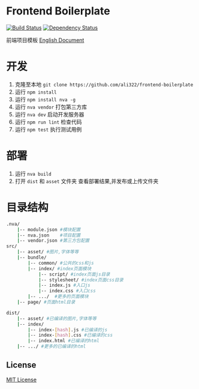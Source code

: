 # Frontend Boilerplate
[![Build Status](https://travis-ci.org/ali322/frontend-boilerplate.svg?branch=vue)](https://travis-ci.org/ali322/frontend-boilerplate)
[![Dependency Status](https://gemnasium.com/badges/github.com/ali322/frontend-boilerplate.svg)](https://gemnasium.com/github.com/ali322/frontend-boilerplate)

前端项目模板 [English Document](./README.md)

开发
===

1. 克隆至本地 `git clone https://github.com/ali322/frontend-boilerplate`
2. 运行 `npm install`
3. 运行 `npm install nva -g`
4. 运行 `nva vendor` 打包第三方库
5. 运行 `nva dev` 启动开发服务器
6. 运行 `npm run lint` 检查代码
7. 运行 `npm test` 执行测试用例

部署
===

1. 运行 `nva build`
2. 打开 `dist` 和 `asset` 文件夹 查看部署结果,并发布或上传文件夹

目录结构
===

```sh
.nva/
    |-- module.json #模块配置
    |-- nva.json    #项目配置
    |-- vendor.json #第三方包配置
src/
    |-- asset/ #图片,字体等等
    |-- bundle/
        |-- common/ #公共的css和js
        |-- index/ #index页面模块
            |-- script/ #index页面js目录
            |-- stylesheet/ #index页面css目录
            |-- index.js #入口js
            |-- index.css #入口css
        |-- .../  #更多的页面模块
    |-- page/ #页面html目录

dist/
    |-- asset/ #已编译的图片,字体等等
    |-- index/
        |-- index-[hash].js #已编译的js
        |-- index-[hash].css #已编译的css
        |-- index.html #已编译的html
    |-- .../ #更多的已编译的html
```


## License

[MIT License](http://en.wikipedia.org/wiki/MIT_License)

